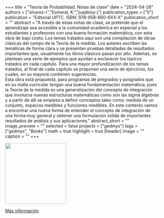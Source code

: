 +++
title = "Teoría de Probabilidad. Notas de clase"
date = "2024-04-26"
authors = ["alvarez-r","Esmeral, K.","juajibioy-j"]
publication_types = ["5"]
publication = "Editorial UPTC. ISBN: 978-958-660-6XX-X"
publication_short = ""
abstract = "A través de estas notas de clase, se pretende que el aprendizaje sea accesible a la comunidad académica en especial a los estudiantes y profesores con una buena formación matemática, con esta obra de bajo costo. Los temas tratados aquí son una compilación de obras clásicas del campo de la Teoría de la medida. Los autores escriben las temáticas de forma clara y se presentan pruebas detalladas de resultados importantes que, usualmente los libros clásicos pasan por alto. Además, se plantean una serie de ejemplos que ayudan a esclarecer los tópicos tratados en cada capítulo. Para una mayor profundización de los temas tratados, al final de cada capítulo se proponen una serie de ejercicios, los cuales, en su mayoría contienen sugerencias.<br>Esta obra está propuesta, para programas de pregrados y posgrados que en su malla curricular tengan una buena fundamentación matemática; pues la Teoría de la medida es una generalización del concepto de integración que involucra nuevas estructuras matemáticas como son las sigma álgebras y a partir de allí se empieza a definir conceptos tales como: medida de un conjunto, espacios medibles y funciones medibles. En este contexto vamos a encontrar una nueva forma de entender el concepto de integración de una forma muy general y obtener una formulación sólida de importantes resultados de análisis y sus aplicaciones."
abstract_short = ""
image_preview = ""
selected = false
projects = ["gedmys"]
tags = ["gedmys", "Books"]
math = true
highlight = true
[header]
image = ""
caption = ""
+++

<img src="https://simehbucket.s3.amazonaws.com/images/8c5810c736a643c7fff63847eb317f76-medium.jpg"  width="200">

[Más información]()

